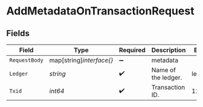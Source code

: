 # AddMetadataOnTransactionRequest


## Fields

| Field                    | Type                     | Required                 | Description              | Example                  |
| ------------------------ | ------------------------ | ------------------------ | ------------------------ | ------------------------ |
| `RequestBody`            | map[string]*interface{}* | :heavy_minus_sign:       | metadata                 |                          |
| `Ledger`                 | *string*                 | :heavy_check_mark:       | Name of the ledger.      | ledger001                |
| `Txid`                   | *int64*                  | :heavy_check_mark:       | Transaction ID.          | 1234                     |